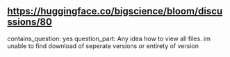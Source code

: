 ## https://huggingface.co/bigscience/bloom/discussions/80

contains_question: yes
question_part: Any idea how to view all files. im unable to find download of seperate versions or entirety of version